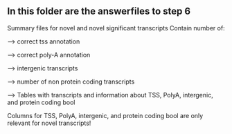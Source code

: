 ## In this folder are the answerfiles to step 6
Summary files for novel and novel significant transcripts
Contain number of:

--> correct tss annotation

--> correct poly-A annotation 

--> intergenic transcripts

--> number of non protein coding transcripts


--> Tables with transcripts and information about TSS, PolyA, intergenic, and protein coding bool

Columns for TSS, PolyA, intergenic, and protein coding bool are only relevant for novel transcripts!
